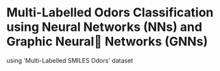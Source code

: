 # Multi-Labelled Odors Classification using Neural Networks (NNs) and Graphic Neural  Networks (GNNs)

using 'Multi-Labelled SMILES Odors' dataset
